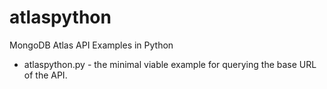 # atlaspython
MongoDB Atlas API Examples in Python

* atlaspython.py - the minimal viable example for querying the base URL of the API.

